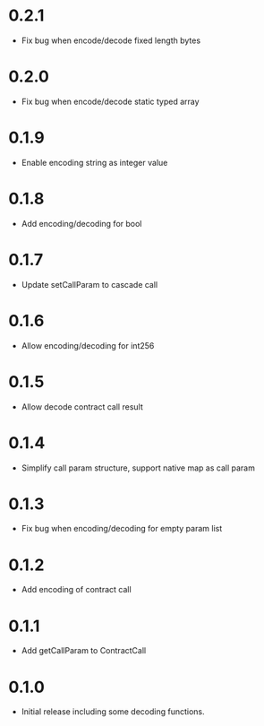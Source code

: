 # 0.2.1
* Fix bug when encode/decode fixed length bytes

# 0.2.0
* Fix bug when encode/decode static typed array

# 0.1.9
* Enable encoding string as integer value

# 0.1.8
* Add encoding/decoding for bool

# 0.1.7
* Update setCallParam to cascade call

# 0.1.6
* Allow encoding/decoding for int256

# 0.1.5
* Allow decode contract call result

# 0.1.4
* Simplify call param structure, support native map as call param

# 0.1.3
* Fix bug when encoding/decoding for empty param list

# 0.1.2
* Add encoding of contract call

# 0.1.1
* Add getCallParam to ContractCall

# 0.1.0
* Initial release including some decoding functions.
